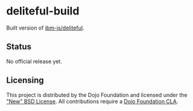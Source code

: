 # deliteful-build

Built version of [ibm-js/deliteful](https://github.com/ibm-js/deliteful).

## Status

No official release yet.

## Licensing

This project is distributed by the Dojo Foundation and licensed under the ["New" BSD License](./LICENSE).
All contributions require a [Dojo Foundation CLA](http://dojofoundation.org/about/claForm).
